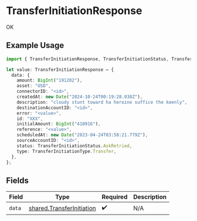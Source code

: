 # TransferInitiationResponse

OK

## Example Usage

```typescript
import { TransferInitiationResponse, TransferInitiationStatus, TransferInitiationType } from "@formance/formance-sdk/sdk/models/shared";

let value: TransferInitiationResponse = {
  data: {
    amount: BigInt("191202"),
    asset: "USD",
    connectorID: "<id>",
    createdAt: new Date("2024-10-24T00:19:28.038Z"),
    description: "cloudy stunt toward ha heroine suffice the keenly",
    destinationAccountID: "<id>",
    error: "<value>",
    id: "XXX",
    initialAmount: BigInt("410916"),
    reference: "<value>",
    scheduledAt: new Date("2023-04-24T03:58:21.779Z"),
    sourceAccountID: "<id>",
    status: TransferInitiationStatus.AskRetried,
    type: TransferInitiationType.Transfer,
  },
};
```

## Fields

| Field                                                                         | Type                                                                          | Required                                                                      | Description                                                                   |
| ----------------------------------------------------------------------------- | ----------------------------------------------------------------------------- | ----------------------------------------------------------------------------- | ----------------------------------------------------------------------------- |
| `data`                                                                        | [shared.TransferInitiation](../../../sdk/models/shared/transferinitiation.md) | :heavy_check_mark:                                                            | N/A                                                                           |